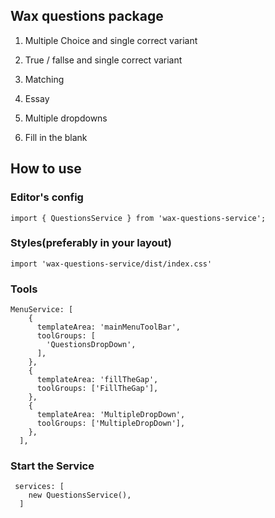 ## Wax questions package

1. Multiple Choice and single correct variant

2. True / fallse and single correct variant

3. Matching

4. Essay

5. Multiple dropdowns

6. Fill in the blank

## How to use

### Editor's config

```
import { QuestionsService } from 'wax-questions-service';
```

### Styles(preferably in your layout)

```
import 'wax-questions-service/dist/index.css'
```

### Tools

```
MenuService: [
    {
      templateArea: 'mainMenuToolBar',
      toolGroups: [
        'QuestionsDropDown',
      ],
    },
    {
      templateArea: 'fillTheGap',
      toolGroups: ['FillTheGap'],
    },
    {
      templateArea: 'MultipleDropDown',
      toolGroups: ['MultipleDropDown'],
    },
  ],

```

### Start the Service

```
 services: [
    new QuestionsService(),
  ]
```
